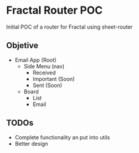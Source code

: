 # Fractal Router POC

Initial POC of a router for Fractal using sheet-router

## Objetive

- Email App (Root)
  - Side Menu (nav)
    - Received
    - Important (Soon)
    - Sent (Soon)
  - Board
    - List
    - Email

## TODOs

- Complete functionality an put into utils
- Better design
